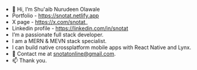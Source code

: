 - 👋 Hi, I’m Shu'aib Nurudeen Olawale
- Portfolio - https://snotat.netlify.app
- X page - https://x.com/snotat_
- Linkedin profile - https://linkedin.com/in/snotat
- I’m a passionate full stack developer.
- I am a MERN & MEVN stack specialist.
- I can build native crossplatform mobile apps with React Native and Lynx.
- 💞️ Contact me at snotatonline@gmail.com.
- 📫 Thank you.

<!---
Snotat/Snotat is a ✨ special ✨ repository because its `README.md` (this file) appears on your GitHub profile.
You can click the Preview link to take a look at your changes.
--->
